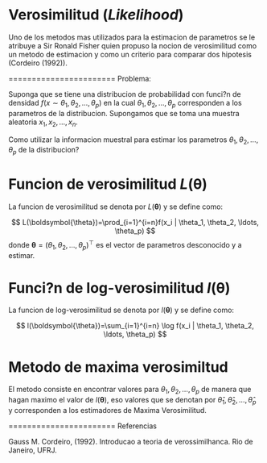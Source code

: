 Verosimilitud (_Likelihood_)
=======================

Uno de los metodos mas utilizados para la estimacion de parametros se le atribuye a Sir Ronald Fisher quien propuso la nocion de verosimilitud como un metodo de estimacion y como un criterio para comparar dos hipotesis (Cordeiro (1992)).

=======================
Problema:

Suponga que se tiene una distribucion de probabilidad con funci?n de densidad $f(x \sim \theta_1, \theta_2, \ldots, \theta_p)$ en la cual $\theta_1, \theta_2, \ldots, \theta_p$ corresponden a los parametros de la distribucion. Supongamos que se toma una muestra aleatoria $x_1, x_2, \ldots, x_n$.

Como utilizar la informacion muestral para estimar los parametros $\theta_1, \theta_2, \ldots, \theta_p$ de la distribucion?

# Funcion de verosimilitud $L(\boldsymbol{\theta})$

La funcion de verosimilitud se denota por $L(\boldsymbol{\theta})$ y se define como:

$$
L(\boldsymbol{\theta})=\prod_{i=1}^{i=n}f(x_i | \theta_1, \theta_2, \ldots, \theta_p)
$$
donde $\boldsymbol{\theta}=(\theta_1, \theta_2, \ldots, \theta_p)^\top$ es el vector de parametros desconocido y a estimar.

# Funci?n de log-verosimilitud $l(\boldsymbol{\theta})$

La funcion de log-verosimilitud se denota por $l(\boldsymbol{\theta})$ y se define como:

$$
l(\boldsymbol{\theta})=\sum_{i=1}^{i=n} \log f(x_i | \theta_1, \theta_2, \ldots, \theta_p)
$$

# Metodo de maxima verosimiltud

El metodo consiste en encontrar valores para $\theta_1, \theta_2, \ldots, \theta_p$ de manera que hagan maximo el valor de $l(\boldsymbol{\theta})$, eso valores que se denotan por $\hat{\theta}_1, \hat{\theta}_2, \ldots, \hat{\theta}_p$ y corresponden a los estimadores de Maxima Verosimilitud.

=======================
Referencias

Gauss M. Cordeiro, (1992). Introducao a teoria de verossimilhanca. Rio de Janeiro, UFRJ.
